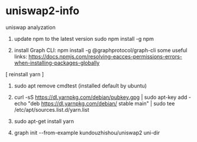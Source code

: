 # uniswap2-info
uniswap analyzation

1. update npm to the latest version
sudo npm install -g npm

2. install Graph CLI: npm install -g @graphprotocol/graph-cli
some useful links: https://docs.npmjs.com/resolving-eacces-permissions-errors-when-installing-packages-globally

[ reinstall yarn ]
1. sudo apt remove cmdtest (installed default by ubuntu)
2. curl -sS https://dl.yarnpkg.com/debian/pubkey.gpg | sudo apt-key add -
echo "deb https://dl.yarnpkg.com/debian/ stable main" | sudo tee /etc/apt/sources.list.d/yarn.list
3. sudo apt-get install yarn

3. graph init --from-example kundouzhishou/uniswap2 uni-dir

